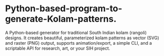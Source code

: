 # Python-based-program-to-generate-Kolam-patterns.
A Python-based generator for traditional South Indian kolam (rangoli) designs. It creates beautiful, parameterized kolam patterns as vector (SVG) and raster (PNG) output, supports animation/export, a simple CLI, and a scriptable API for research, art, or your SIH project.
